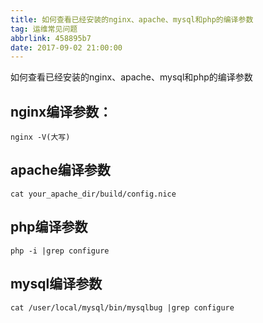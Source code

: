 ```yaml
---
title: 如何查看已经安装的nginx、apache、mysql和php的编译参数
tag: 运维常见问题
abbrlink: 458895b7
date: 2017-09-02 21:00:00
---
```


如何查看已经安装的nginx、apache、mysql和php的编译参数

<!--more-->

## nginx编译参数：

```
nginx -V(大写)
```

## apache编译参数

```
cat your_apache_dir/build/config.nice
```

## php编译参数

```
php -i |grep configure
```

## mysql编译参数

```
cat /user/local/mysql/bin/mysqlbug |grep configure
```

